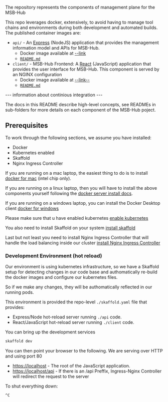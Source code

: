 The repository represents the components of management plane for the MSB-Hub

This repo leverages docker, extensively, to avoid having to manage tool chains and environments during both development and automated builds. The published container images are:

- `api/` - An [Express](https://https://expressjs.com/) (NodeJS) application that provides the management information model and APIs for MSB-Hub.
  - Docker image available at [--link](--link--)
  - [`README.md`](api/README.md)
- `client/` - MSB-Hub Frontend: A [React](https://reactjs.org/) (JavaScript) application that provides the user interface for MSB-Hub. This component is served by an NGINX configuration 
  - Docker image available at [--link--](--link--)
  - [`README.md`](client/README.md)

--- information about continious integration ---

The docs in this README describe high-level concepts, see READMEs in sub-folders for more details on each component of the MSB-Hub poject.

## Prerequisites

To work through the following sections, we assume you have installed:

- Docker
- Kubernetes enabled
- Skaffold
- Nginx Ingress Controller

If you are running on a mac laptop, the easiest thing to do is to install [docker for mac](https://docs.docker.com/desktop/mac/install/) (intel chip only).

If you are running on a linux laptop, then you will have to install the above components yourself following the [docker server install docs](https://docs.docker.com/engine/install/#server).

If you are running on a windows laptop, you can install the Docker Desktop client [docker for windows](https://docs.docker.com/desktop/install/windows-install/)

Please make sure that u have enabled kubernetes [enable kubernetes](https://docs.docker.com/desktop/kubernetes/)

You also need to install Skaffold on your system [install skaffold](https://skaffold.dev/docs/install/)

Last but not least you need to install Nginx Ingress Controller that will handle the load balancing inside our cluster [install Nginx Ingress Controller](https://kubernetes.github.io/ingress-nginx/deploy/)

### Development Environment (hot reload)

Our environment is using kubernetes infrastructure, so we have a Skaffold setup for detecting changes in our code base
and authomatically re-build the docker images and configure our kubernetes files.

So if we make any changes, they will be authomatically reflected in our running pods.

This environment is provided the repo-level `./skaffold.yaml` file that provides:

- Express/Node hot-reload server running `./api` code.
- React/JavaScript hot-reload server running `./client` code.

You can bring up the development services

```bash
skaffold dev
```

You can then point your browser to the following. We are serving over HTTP and using port 80

- <https://localhost> - The root of the JavaScript application.
- <https://localhost/api> - If there is an /api Preffix, Ingress-Nginx Controller will redirect the request to the server

To shut everything down:

```bash
^C
```
